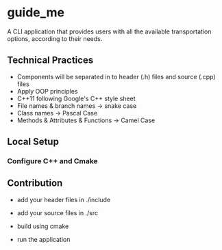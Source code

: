 # guide_me

A CLI application that provides users with all the available transportation options, according to their needs.

## Technical Practices

-   Components will be separated in to header (.h) files and source (.cpp) files
-   Apply OOP principles
-   C++11 following Google's C++ style sheet
-   File names & branch names -> snake case
-   Class names -> Pascal Case
-   Methods & Attributes & Functions -> Camel Case

## Local Setup

### Configure C++ and Cmake

## Contribution

-   add your header files in ./include
-   add your source files in ./src

-   build using cmake

-   run the application
